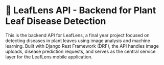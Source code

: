 # 🌿 LeafLens API - Backend for Plant Leaf Disease Detection

This is the backend API for LeafLens, a final year project focused on detecting diseases in plant leaves using image analysis and machine learning. Built with Django Rest Framework (DRF), the API handles image uploads, disease prediction requests, and serves as the central service layer for the LeafLens mobile application.